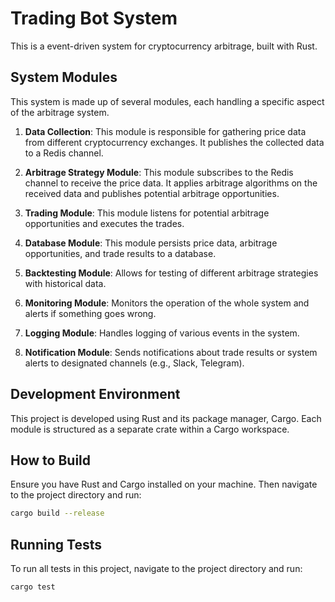 # Trading Bot System

This is a event-driven system for cryptocurrency arbitrage, built with Rust.

## System Modules

This system is made up of several modules, each handling a specific aspect of the arbitrage system.

1. **Data Collection**: This module is responsible for gathering price data from different cryptocurrency exchanges. It publishes the collected data to a Redis channel.

2. **Arbitrage Strategy Module**: This module subscribes to the Redis channel to receive the price data. It applies arbitrage algorithms on the received data and publishes potential arbitrage opportunities.

3. **Trading Module**: This module listens for potential arbitrage opportunities and executes the trades.

4. **Database Module**: This module persists price data, arbitrage opportunities, and trade results to a database.

5. **Backtesting Module**: Allows for testing of different arbitrage strategies with historical data.

6. **Monitoring Module**: Monitors the operation of the whole system and alerts if something goes wrong.

7. **Logging Module**: Handles logging of various events in the system.

8. **Notification Module**: Sends notifications about trade results or system alerts to designated channels (e.g., Slack, Telegram).

## Development Environment

This project is developed using Rust and its package manager, Cargo. Each module is structured as a separate crate within a Cargo workspace.

## How to Build

Ensure you have Rust and Cargo installed on your machine. Then navigate to the project directory and run:

```bash
cargo build --release
```

## Running Tests

To run all tests in this project, navigate to the project directory and run:

```bash
cargo test
```

